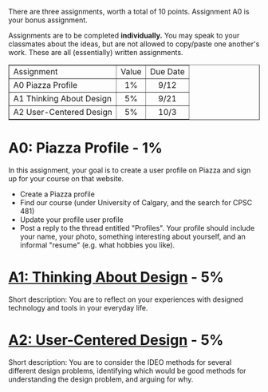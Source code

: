 

There are three assignments, worth a total of 10 points. Assignment A0 is your bonus assignment.

Assignments are to be completed **individually.** You may speak to your classmates about the ideas, but are not allowed to copy/paste one another's work. These are all (essentially) written assignments.

<table border="1"><tr><td>Assignment</td><td align="center">Value</td><td align="center">Due Date</td></tr>
<tr><td align="left">A0 Piazza Profile</td><td align="center">1%</td><td align="center">9/12</td></tr>
<tr><td align="left">A1 Thinking About Design</td><td align="center">5%</td><td align="center">9/21</td></tr>
<tr><td align="left">A2 User-Centered Design</td><td align="center">5%</td><td align="center">10/3</td></tr>
</table>

# A0: Piazza Profile - 1%

In this assignment, your goal is to create a user profile on Piazza and sign up for your course on that website.

* Create a Piazza profile
* Find our course (under University of Calgary, and the search for CPSC 481)
* Update your profile user profile
* Post a reply to the thread entitled "Profiles". Your profile should include your name, your photo, something interesting about yourself, and an informal "resume" (e.g. what hobbies you like).

# [A1: Thinking About Design](1.md) - 5%

Short description: You are to reflect on your experiences with designed technology and tools in your everyday life.

# [A2: User-Centered Design](2.md) - 5%

Short description: You are to consider the IDEO methods for several different design problems, identifying which would be good methods for understanding the design problem, and arguing for why.
